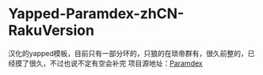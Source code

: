 # Yapped-Paramdex-zhCN-RakuVersion
汉化的yapped模板，目前只有一部分环的，只狼的在琐帝群有，很久前整的，已经摸了很久，不过也说不定有空会补完
项目源地址：[Paramdex](https://github.com/soulsmods/Paramdex)
